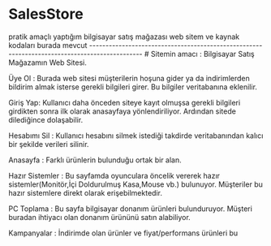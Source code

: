 # SalesStore
  pratik amaçlı yaptığım bilgisayar satış mağazası web sitem ve kaynak kodaları burada mevcut
 ---------------------------------------------------------------------------------------------- #
Sitemin amacı : Bilgisayar Satış Mağazamın Web Sitesi.

Üye Ol : Burada web sitesi müşterilerin hoşuna gider ya da indirimlerden bildirim almak isterse gerekli bilgileri girer. Bu bilgiler veritabanına eklenilir.

Giriş Yap: Kullanıcı daha önceden siteye kayıt olmuşsa gerekli bilgileri girdikten sonra ilk olarak anasayfaya yönlendiriliyor. Ardından sitede dilediğince dolaşabilir. 

Hesabımı Sil : Kullanıcı hesabını silmek istediği takdirde veritabanından kalıcı bir şekilde verileri silinir.

Anasayfa : Farklı ürünlerin bulunduğu ortak bir alan.

Hazır Sistemler : Bu sayfamda oyunculara öncelik vererek hazır sistemler(Monitör,İçi Doldurulmuş Kasa,Mouse vb.) bulunuyor. Müşteriler bu hazır sistemlere direkt olarak erişebilmektedir.

PC Toplama : Bu sayfa bilgisayar donanım ürünleri bulunduruyor. Müşteri buradan ihtiyacı olan donanım ürününü satın alabiliyor.

Kampanyalar : İndirimde olan ürünler ve fiyat/performans ürünleri bu
